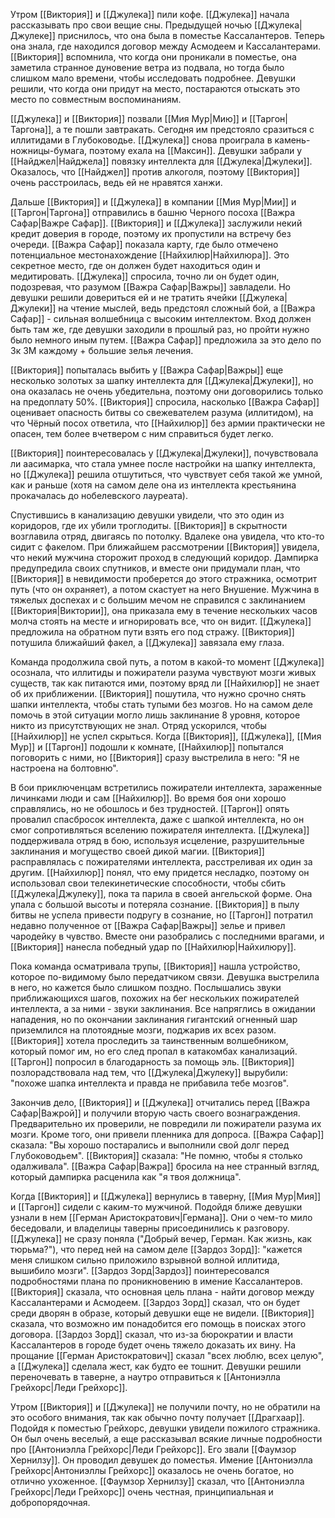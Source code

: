 Утром [[Виктория]] и [[Джулека]] пили кофе. [[Джулека]] начала рассказывать про свои вещие сны. Предыдущей ночью [[Джулека|Джулеке]] приснилось, что она была в поместье Кассалантеров. Теперь она знала, где находился договор между Асмодеем и Кассалантерами. [[Виктория]] вспомнила, что когда они проникали в поместье, она заметила странное дуновение ветра из подвала, но тогда было слишком мало времени, чтобы исследовать подробнее. Девушки решили, что когда они придут на место, постараются отыскать это место по совместным воспоминаниям.

[[Джулека]] и [[Виктория]] позвали [[Мия Мур|Мию]] и [[Таргон|Таргона]], а те пошли завтракать. Сегодня им предстояло сразиться с иллитидами в Глубоководье. [[Джулека]] снова проиграла в камень-ножницы-бумага, поэтому ехала на [[Максин]]. Девушки забрали у [[Найджел|Найджела]] повязку интеллекта для [[Джулека|Джулеки]]. Оказалось, что [[Найджел]] против алкоголя, поэтому [[Виктория]] очень расстроилась, ведь ей не нравятся ханжи.

Дальше [[Виктория]] и [[Джулека]] в компании [[Мия Мур|Мии]] и [[Таргон|Таргона]] отправились в башню Черного посоха [[Важра Сафар|Важре Сафар]]. [[Виктория]] и [[Джулека]] заслужили некий кредит доверия в городе, поэтому их пропустили на встречу без очереди. [[Важра Сафар]] показала карту, где было отмечено потенциальное местонахождение [[Найхилюр|Найхилюра]]. Это секретное место, где он должен будет находиться один и медитировать. [[Джулека]] спросила, точно ли он будет один, подозревая, что разумом [[Важра Сафар|Важры]] завладели. Но девушки решили довериться ей и не тратить ячейки [[Джулека|Джулеки]] на чтение мыслей, ведь предстоял сложный бой, а [[Важра Сафар]] - сильная волшебница с высоким интеллектом. Вход должен быть там же, где девушки заходили в прошлый раз, но пройти нужно было немного иным путем. [[Важра Сафар]] предложила за это дело по 3к ЗМ каждому + большие зелья лечения.

[[Виктория]] попыталась выбить у [[Важра Сафар|Важры]] еще несколько золотых за шапку интеллекта для [[Джулека|Джулеки]], но она оказалась не очень убедительна, поэтому они договорились только на предоплату 50%. [[Виктория]] спросила, насколько [[Важра Сафар]] оценивает опасность битвы со свежевателем разума (иллитидом), на что Чёрный посох ответила, что [[Найхилюр]] без армии практически не опасен, тем более вчетвером с ним справиться будет легко.

[[Виктория]] поинтересовалась у [[Джулека|Джулеки]], почувствовала ли аасимарка, что стала умнее после настройки на шапку интеллекта, но [[Джулека]] решила отшутиться, что чувствует себя такой же умной, как и раньше (хотя на самом деле она из интеллекта крестьянина прокачалась до нобелевского лауреата).

Спустившись в канализацию девушки увидели, что это один из коридоров, где их убили троглодиты. [[Виктория]] в скрытности возглавила отряд, двигаясь по потолку. Вдалеке она увидела, что кто-то сидит с факелом. При ближайшем рассмотрении [[Виктория]] увидела, что некий мужчина сторожит проход в следующий коридор. Дампирка предупредила своих спутников, и вместе они придумали план, что [[Виктория]] в невидимости проберется до этого стражника, осмотрит путь (что он охраняет), а потом скастует на него Внушение. Мужчина в тяжелых доспехах и с большим мечом не справился с заклинанием [[Виктория|Виктории]], она приказала ему в течение нескольких часов молча стоять на месте и игнорировать все, что он видит. [[Джулека]] предложила на обратном пути взять его под стражу. [[Виктория]] потушила ближайший факел, а [[Джулека]] завязала ему глаза.

Команда продолжила свой путь, а потом в какой-то момент [[Джулека]] осознала, что иллитиды и пожиратели разума чувствуют мозги живых существ, так как питаются ими, поэтому вряд ли [[Найхилюр]] не знает об их приближении. [[Виктория]] пошутила, что нужно срочно снять шапки интеллекта, чтобы стать тупыми без мозгов. Но на самом деле помочь в этой ситуации могло лишь заклинание 8 уровня, которое никто из присутствующих не знал. Отряд ускорился, чтобы [[Найхилюр]] не успел скрыться. Когда [[Виктория]], [[Джулека]], [[Мия Мур]] и [[Таргон]] подошли к комнате, [[Найхилюр]] попытался поговорить с ними, но [[Виктория]] сразу выстрелила в него: "Я не настроена на болтовню".

В бои приключенцам встретились пожиратели интеллекта, зараженные личинками люди и сам [[Найхилюр]]. Во время боя они хорошо справлялись, но не обошлось и без трудностей. [[Таргон]] опять провалил спасбросок интеллекта, даже с шапкой интеллекта, но он смог сопротивляться вселению пожирателя интеллекта. [[Джулека]] поддерживала отряд в бою, используя исцеление, разрушительные заклинания и могущество своей дикой магии. [[Виктория]] расправлялась с пожирателями интеллекта, расстреливая их один за другим. [[Найхилюр]] понял, что ему придется несладко, поэтому он использовал свои телекинетические способности, чтобы сбить [[Джулека|Джулеку]], пока та парила в своей ангельской форме. Она упала с большой высоты и потеряла сознание. [[Виктория]] в пылу битвы не успела привести подругу в сознание, но [[Таргон]] потратил недавно полученное от [[Важра Сафар|Важры]] зелье и привел чародейку в чувство. Вместе они разобрались с последними врагами, и [[Виктория]] нанесла победный удар по [[Найхилюр|Найхилюру]].

Пока команда осматривала трупы, [[Виктория]] нашла устройство, которое по-видимому было передатчиком связи. Девушка выстрелила в него, но кажется было слишком поздно. Послышались звуки приближающихся шагов, похожих на бег нескольких пожирателей интеллекта, а за ними - звуки заклинания. Все напряглись в ожидании нападения, но по окончании заклинания гигантский огненный шар приземлился на плотоядные мозги, поджарив их всех разом. [[Виктория]] хотела проследить за таинственным волшебником, который помог им, но его след пропал в катакомбах канализаций. [[Таргон]] попросил в благодарность за помощь эль. [[Виктория]] позлорадствовала над тем, что [[Джулека|Джулеку]] вырубили: "похоже шапка интеллекта и правда не прибавила тебе мозгов".

Закончив дело, [[Виктория]] и [[Джулека]] отчитались перед [[Важра Сафар|Важрой]] и получили вторую часть своего вознаграждения. Предварительно их проверили, не повредили ли пожиратели разума их мозги. Кроме того, они привели пленника для допроса. [[Важра Сафар]] сказала: "Вы хорошо постарались и выполнили свой долг перед Глубоководьем". [[Виктория]] сказала: "Не помню, чтобы я столько одалживала". [[Важра Сафар|Важра]] бросила на нее странный взгляд, который дампирка расценила как "я твоя должница".

Когда [[Виктория]] и [[Джулека]] вернулись в таверну, [[Мия Мур|Мия]] и [[Таргон]] сидели с каким-то мужчиной. Подойдя ближе девушки узнали в нем [[Герман Аристократович|Германа]]. Они о чем-то мило беседовали, и владелицы таверны присоединились к разговору. [[Джулека]] не сразу поняла ("Добрый вечер, Герман. Как жизнь, как тюрьма?"), что перед ней на самом деле [[Зардоз Зорд]]: "кажется меня слишком сильно приложило взрывной волной иллитида, вышибило мозги". [[Зардоз Зорд|Зардоз]] поинтересовался подробностями плана по проникновению в имение Кассалантеров. [[Виктория]] сказала, что основная цель плана - найти договор между Кассалантерами и Асмодеем. [[Зардоз Зорд]] сказал, что он будет среди дворян в образе, который девушки еще не видели. [[Виктория]] сказала, что возможно им понадобится его помощь в поисках этого договора. [[Зардоз Зорд]] сказал, что из-за бюрократии и власти Кассалантеров в городе будет очень тяжело доказать их вину. На прощание [[Герман Аристократович]] сказал "всех люблю, всех целую", а [[Джулека]] сделала жест, как будто ее тошнит. Девушки решили переночевать в таверне, а наутро отправиться к [[Антониэлла Грейхорс|Леди Грейхорс]].

Утром [[Виктория]] и [[Джулека]] не получили почту, но не обратили на это особого внимания, так как обычно почту получает [[Драгхаар]]. Подойдя к поместью Грейхорс, девушки увидели пожилого стражника. Он был очень веселый, а еще рассказывал всякие личные подробности про [[Антониэлла Грейхорс|Леди Грейхорс]]. Его звали [[Фаумзор Хернилзу]]. Он проводил девушек до поместья. Имение [[Антониэлла Грейхорс|Антониэллы Грейхорс]] оказалось не очень богатое, но отлично ухоженное. [[Фаумзор Хернилзу]] сказал, что [[Антониэлла Грейхорс|Леди Грейхорс]] очень честная, принципиальная и добропорядочная. 